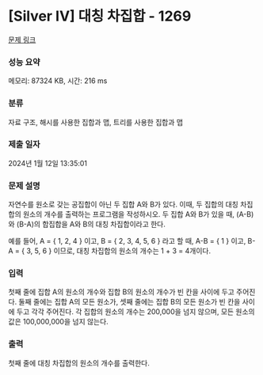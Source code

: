# [Silver IV] 대칭 차집합 - 1269 

[문제 링크](https://www.acmicpc.net/problem/1269) 

### 성능 요약

메모리: 87324 KB, 시간: 216 ms

### 분류

자료 구조, 해시를 사용한 집합과 맵, 트리를 사용한 집합과 맵

### 제출 일자

2024년 1월 12일 13:35:01

### 문제 설명

<p>자연수를 원소로 갖는 공집합이 아닌 두 집합 A와 B가 있다. 이때, 두 집합의 대칭 차집합의 원소의 개수를 출력하는 프로그램을 작성하시오. 두 집합 A와 B가 있을 때, (A-B)와 (B-A)의 합집합을 A와 B의 대칭 차집합이라고 한다.</p>
<p> 예를 들어, A = { 1, 2, 4 } 이고, B = { 2, 3, 4, 5, 6 } 라고 할 때,  A-B = { 1 } 이고, B-A = { 3, 5, 6 } 이므로, 대칭 차집합의 원소의 개수는 1 + 3 = 4개이다.</p>

### 입력 

 <p>첫째 줄에 집합 A의 원소의 개수와 집합 B의 원소의 개수가 빈 칸을 사이에 두고 주어진다. 둘째 줄에는 집합 A의 모든 원소가, 셋째 줄에는 집합 B의 모든 원소가 빈 칸을 사이에 두고 각각 주어진다. 각 집합의 원소의 개수는 200,000을 넘지 않으며, 모든 원소의 값은 100,000,000을 넘지 않는다.</p>

### 출력 

 <p>첫째 줄에 대칭 차집합의 원소의 개수를 출력한다.</p>

